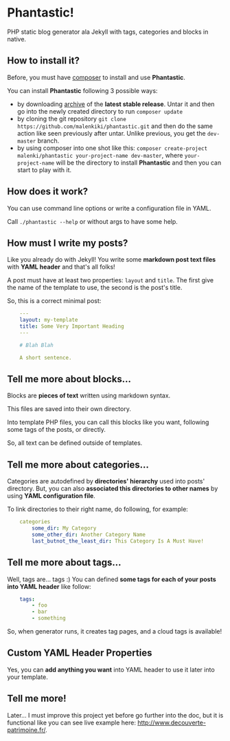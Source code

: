 # Phantastic!

PHP static blog generator ala Jekyll with tags, categories and blocks in native.

## How to install it?

Before, you must have [composer](http://getcomposer.org/) to install and use **Phantastic**.

You can install **Phantastic** following 3 possible ways:
 - by downloading [archive](https://github.com/malenkiki/phantastic/archive/0.2.tar.gz) of the **latest stable release**. Untar it and then go into the newly created directory to run `composer update`
 - by cloning the git repository `git clone https://github.com/malenkiki/phantastic.git` and then do the same action like seen previously after untar. Unlike previous, you get the `dev-master` branch.
 - by using composer into one shot like this: `composer create-project malenki/phantastic your-project-name dev-master`, where `your-project-name` will be the directory to install **Phantastic** and then you can start to play with it.

## How does it work?

You can use command line options or write a configuration file in YAML.

Call `./phantastic --help` or without args to have some help.

## How must I write my posts?

Like you already do with Jekyll! You write some **markdown post text files** with **YAML header** and that's all folks!

A post must have at least two properties: `layout` and `title`. The first give the name of the template to use, the second is the post's title.

So, this is a correct minimal post:

```yaml
    ---
    layout: my-template
    title: Some Very Important Heading
    ---

    # Blah Blah

    A short sentence.
```

## Tell me more about blocks…

Blocks are **pieces of text** written using markdown syntax.

This files are saved into their own directory.

Into template PHP files, you can call this blocks like you want, following some tags of the posts, or directly.

So, all text can be defined outside of templates.

## Tell me more about categories…

Categories are autodefined by **directories' hierarchy** used into posts' directory. But, you can also **associated this directories to other names** by using **YAML configuration file**.

To link directories to their right name, do following, for example:

```yaml
    categories
        some_dir: My Category
        some_other_dir: Another Category Name
        last_butnot_the_least_dir: This Category Is A Must Have!
```

## Tell me more about tags…

Well, tags are… tags :) You can defined **some tags for each of your posts into YAML header** like follow:

```yaml
    tags:
        - foo
        - bar
        - something
```

So, when generator runs, it creates tag pages, and a cloud tags is available!

## Custom YAML Header Properties

Yes, you can **add anything you want** into YAML header to use it later into your template.

## Tell me more!

Later… I must improve this project yet before go further into the doc, but it is functional like you can see live example here: <http://www.decouverte-patrimoine.fr/>.
